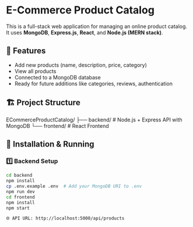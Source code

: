 # E-Commerce Product Catalog

This is a full-stack web application for managing an online product catalog. It uses **MongoDB**, **Express.js**, **React**, and **Node.js (MERN stack)**.

## 📌 Features

- Add new products (name, description, price, category)
- View all products
- Connected to a MongoDB database
- Ready for future additions like categories, reviews, authentication

## 🏗️ Project Structure

ECommerceProductCatalog/
├── backend/ # Node.js + Express API with MongoDB
└── frontend/ # React Frontend

## 🚀 Installation & Running

### 1️⃣ Backend Setup

```bash
cd backend
npm install
cp .env.example .env  # Add your MongoDB URI to .env
npm run dev
cd frontend
npm install
npm start

🌐 API URL: http://localhost:5000/api/products
